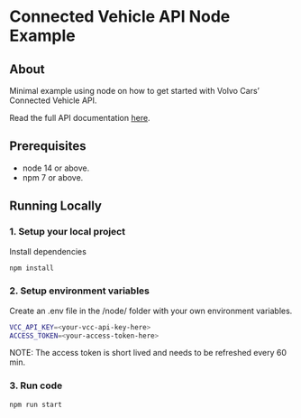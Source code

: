 # Connected Vehicle API Node Example

## About

Minimal example using node on how to get started with Volvo Cars’ Connected Vehicle API.

Read the full API documentation [here](https://developer.volvocars.com/volvo-api/connected-vehicle/).

## Prerequisites

- node 14 or above.
- npm 7 or above.

## Running Locally

### 1. Setup your local project

Install dependencies

```zsh
npm install
```

### 2. Setup environment variables 

Create an .env file in the /node/ folder with your own environment variables.

```zsh
VCC_API_KEY=<your-vcc-api-key-here>
ACCESS_TOKEN=<your-access-token-here>
```
NOTE: The access token is short lived and needs to be refreshed every 60 min.

### 3. Run code

```zsh
npm run start
```

